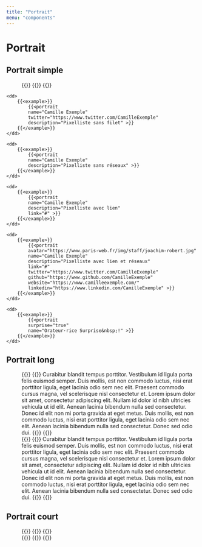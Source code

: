```yaml
---
title: "Portrait"
menu: "components"
---
```


# Portrait

## Portrait simple

<dl>
    <dd>
        {{<example>}}
            {{<portrait
            name="Camille Exemple"
            twitter="https://www.twitter.com/CamilleExemple"
            github="https://www.github.com/CamilleExemple"
            website="https://www.camilleexemple.com/"
            description="Pixelliste sans filet" >}}
        {{</example>}}
    </dd>

    <dd>
        {{<example>}}
            {{<portrait
            name="Camille Exemple"
            twitter="https://www.twitter.com/CamilleExemple"
            description="Pixelliste sans filet" >}}
        {{</example>}}
    </dd>

    <dd>
        {{<example>}}
            {{<portrait
            name="Camille Exemple"
            description="Pixelliste sans réseaux" >}}
        {{</example>}}
    </dd>

    <dd>
        {{<example>}}
            {{<portrait
            name="Camille Exemple"
            description="Pixelliste avec lien"
            link="#" >}}
        {{</example>}}
    </dd>

    <dd>
        {{<example>}}
            {{<portrait
            avatar="https://www.paris-web.fr/img/staff/joachim-robert.jpg"
            name="Camille Exemple"
            description="Pixelliste avec lien et réseaux"
            link="#"
            twitter="https://www.twitter.com/CamilleExemple"
            github="https://www.github.com/CamilleExemple"
            website="https://www.camilleexemple.com/"
            linkedin="https://www.linkedin.com/CamilleExemple" >}}
        {{</example>}}
    </dd>

    <dd>
        {{<example>}}
            {{<portrait
            surprise="true"
            name="Orateur·rice Surprise&nbsp;!" >}}
        {{</example>}}
    </dd>
</dl>

## Portrait long

<dl>
    <dd>
        {{<example>}}
            {{<portrait-long
                link="#"
                avatar=""
                name="Camille Exemple"
                twitter="https://www.twitter.com/CamilleExemple"
                github="https://www.github.com/CamilleExemple"
                website="https://www.camilleexemple.com/" >}}
                Curabitur blandit tempus porttitor. Vestibulum id ligula porta felis euismod semper. Duis mollis, est non commodo luctus, nisi erat porttitor ligula, eget lacinia odio sem nec elit. Praesent commodo cursus magna, vel scelerisque nisl consectetur et.
                Lorem ipsum dolor sit amet, consectetur adipiscing elit. Nullam id dolor id nibh ultricies vehicula ut id elit. Aenean lacinia bibendum nulla sed consectetur. Donec id elit non mi porta gravida at eget metus. Duis mollis, est non commodo luctus, nisi erat porttitor ligula, eget lacinia odio sem nec elit. Aenean lacinia bibendum nulla sed consectetur. Donec sed odio dui.
            {{</portrait-long>}}
        {{</example>}}
    </dd>
    <dd>
        {{<example>}}
            {{<portrait-long
                link="#"
                avatar="acme.jpg"
                sponsor="true"
                name="ACME Corp"
                twitter="https://www.twitter.com/AcmeCorp"
                website="https://www.acmecorp.com/">}}
                Curabitur blandit tempus porttitor. Vestibulum id ligula porta felis euismod semper. Duis mollis, est non commodo luctus, nisi erat porttitor ligula, eget lacinia odio sem nec elit. Praesent commodo cursus magna, vel scelerisque nisl consectetur et.
                Lorem ipsum dolor sit amet, consectetur adipiscing elit. Nullam id dolor id nibh ultricies vehicula ut id elit. Aenean lacinia bibendum nulla sed consectetur. Donec id elit non mi porta gravida at eget metus. Duis mollis, est non commodo luctus, nisi erat porttitor ligula, eget lacinia odio sem nec elit. Aenean lacinia bibendum nulla sed consectetur. Donec sed odio dui.
            {{</portrait-long>}}
        {{</example>}}
    </dd>
</dl>

## Portrait court

<dl>
    <dd>
        {{<example>}}
            {{<portrait-small
                link="#"
                avatar=""
                name="Camille Exemple"
                description="Pixelliste sans filet" >}}
        {{</example>}}
    </dd>
    <dd>
        {{<example>}}
            {{<portrait-small
                link="#"
                avatar=""
                name="Camille Exemple-long-de-la-ligne"
                description="Pixelliste sans filet" >}}
        {{</example>}}
    </dd>
</dl>